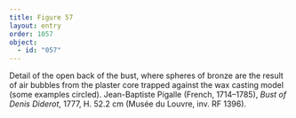 ```yaml
---
title: Figure 57
layout: entry
order: 1057
object:
  - id: "057"
---
```


Detail of the open back of the bust, where spheres of bronze are the result of air bubbles from the plaster core trapped against the wax casting model (some examples circled). Jean-Baptiste Pigalle (French, 1714–1785), *Bust of Denis Diderot*, 1777, H. 52.2 cm (Musée du Louvre, inv. RF 1396).
